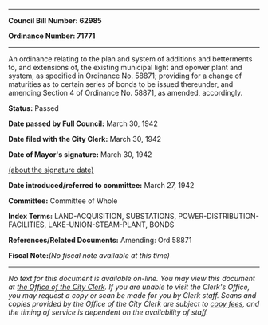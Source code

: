 

********

**Council Bill Number: 62985**
   
**Ordinance Number: 71771**
********

 An ordinance relating to the plan and system of additions and betterments to, and extensions of, the existing municipal light and opower plant and system, as specified in Ordinance No. 58871; providing for a change of maturities as to certain series of bonds to be issued thereunder, and amending Section 4 of Ordinance No. 58871, as amended, accordingly.

**Status:** Passed
   
**Date passed by Full Council:** March 30, 1942
   
**Date filed with the City Clerk:** March 30, 1942
   
**Date of Mayor's signature:** March 30, 1942
   
[(about the signature date)](/~public/approvaldate.htm)
   
   
   
**Date introduced/referred to committee:** March 27, 1942
   
**Committee:** Committee of Whole
   
   
**Index Terms:** LAND-ACQUISITION, SUBSTATIONS, POWER-DISTRIBUTION-FACILITIES, LAKE-UNION-STEAM-PLANT, BONDS

**References/Related Documents:** Amending: Ord 58871

**Fiscal Note:**_(No fiscal note available at this time)_
********

_No text for this document is available on-line. You may view this document at [the Office of the City Clerk](http://www.seattle.gov/leg/clerk/contactUs.htm). If you are unable to visit the Clerk's Office, you may request a copy or scan be made for you by Clerk staff. Scans and copies provided by the Office of the City Clerk are subject to [copy fees](http://clerk.seattle.gov/~public/clerkfees.htm), and the timing of service is dependent on the availability of staff._

